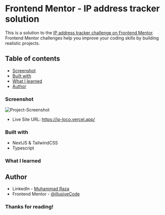 # Frontend Mentor - IP address tracker solution

This is a solution to the [IP address tracker challenge on Frontend Mentor](https://www.frontendmentor.io/challenges/ip-address-tracker-I8-0yYAH0). Frontend Mentor challenges help you improve your coding skills by building realistic projects.

## Table of contents

- [Screenshot](#screenshot)
- [Built with](#built-with)
- [What I learned](#what-i-learned)
- [Author](#author)

### Screenshot

![Project-Screenshot]()

- Live Site URL: https://ip-loco.vercel.app/

### Built with

- NextJS & TailwindCSS
- Typescript

### What I learned

## Author

- LinkedIn - [Muhammad Raza](https://www.linkedin.com/in/frontend-developer-muhammad-raza/)
- Frontend Mentor - [@illusiveCode](https://www.frontendmentor.io/profile/illusiveCode)

### Thanks for reading!
